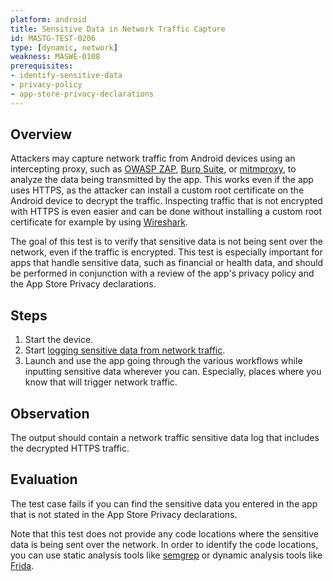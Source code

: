 ```yaml
---
platform: android
title: Sensitive Data in Network Traffic Capture
id: MASTG-TEST-0206
type: [dynamic, network]
weakness: MASWE-0108
prerequisites:
- identify-sensitive-data
- privacy-policy
- app-store-privacy-declarations
---
```


## Overview

Attackers may capture network traffic from Android devices using an intercepting proxy, such as [OWASP ZAP](/MASTG/tools/network/MASTG-TOOL-0079), [Burp Suite](/MASTG/tools/network/MASTG-TOOL-0077), or [mitmproxy](/MASTG/tools/network/MASTG-TOOL-0097), to analyze the data being transmitted by the app. This works even if the app uses HTTPS, as the attacker can install a custom root certificate on the Android device to decrypt the traffic. Inspecting traffic that is not encrypted with HTTPS is even easier and can be done without installing a custom root certificate for example by using [Wireshark](/MASTG/tools/network/MASTG-TOOL-0081).

The goal of this test is to verify that sensitive data is not being sent over the network, even if the traffic is encrypted. This test is especially important for apps that handle sensitive data, such as financial or health data, and should be performed in conjunction with a review of the app's privacy policy and the App Store Privacy declarations.

## Steps

1. Start the device.
2. Start [logging sensitive data from network traffic](#MASTG-TECH-0100).
3. Launch and use the app going through the various workflows while inputting sensitive data wherever you can. Especially, places where you know that will trigger network traffic.

## Observation

The output should contain a network traffic sensitive data log that includes the decrypted HTTPS traffic.

## Evaluation

The test case fails if you can find the sensitive data you entered in the app that is not stated in the App Store Privacy declarations.

Note that this test does not provide any code locations where the sensitive data is being sent over the network. In order to identify the code locations, you can use static analysis tools like [semgrep](https://semgrep.dev/) or dynamic analysis tools like [Frida](/MASTG/tools/generic/MASTG-TOOL-0031).
